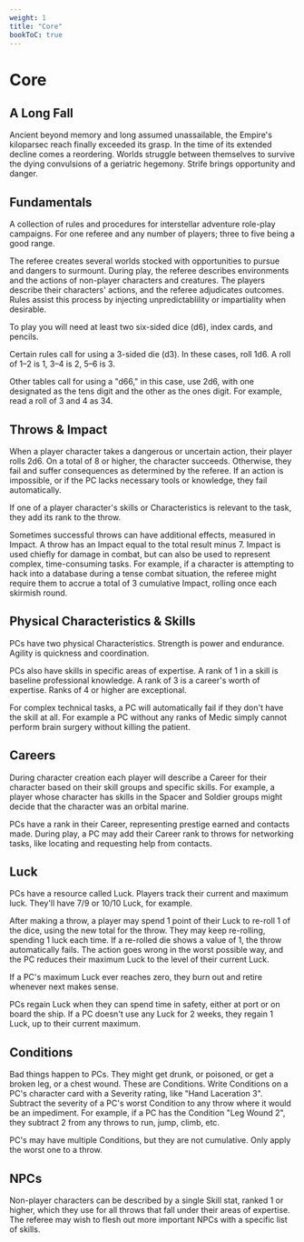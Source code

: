 ```yaml
---
weight: 1
title: "Core"
bookToC: true
---
```


# Core

## A Long Fall
Ancient beyond memory and long assumed unassailable, the Empire's kiloparsec reach finally exceeded its grasp. In the time of its extended decline comes a reordering. Worlds struggle between themselves to survive the dying convulsions of a geriatric hegemony. Strife brings opportunity and danger.

## Fundamentals
A collection of rules and procedures for interstellar adventure role-play campaigns. For one referee and any number of players; three to five being a good range.

The referee creates several worlds stocked with opportunities to pursue and dangers to surmount. During play, the referee describes environments and the actions of non-player characters and creatures. The players describe their characters' actions, and the referee adjudicates outcomes. Rules assist this process by injecting unpredictablility or impartiality when desirable.

To play you will need at least two six-sided dice (d6), index cards, and pencils.

Certain rules call for using a 3-sided die (d3). In these cases, roll 1d6. A roll of 1–2 is 1, 3–4 is 2, 5–6 is 3.

Other tables call for using a "d66," in this case, use 2d6, with one designated as the tens digit and the other as the ones digit. For example, read a roll of 3 and 4 as 34.

## Throws & Impact
When a player character takes a dangerous or uncertain action, their player rolls 2d6. On a total of 8 or higher, the character succeeds. Otherwise, they fail and suffer consequences as determined by the referee. If an action is impossible, or if the PC lacks necessary tools or knowledge, they fail automatically.

If one of a player character's skills or Characteristics is relevant to the task, they add its rank to the throw.

Sometimes successful throws can have additional effects, measured in Impact. A throw has an Impact equal to the total result minus 7. Impact is used chiefly for damage in combat, but can also be used to represent complex, time-consuming tasks. For example, if a character is attempting to hack into a database during a tense combat situation, the referee might require them to accrue a total of 3 cumulative Impact, rolling once each skirmish round.

## Physical Characteristics & Skills
PCs have two physical Characteristics. Strength is power and endurance. Agility is quickness and coordination.

PCs also have skills in specific areas of expertise. A rank of 1 in a skill is baseline professional knowledge. A rank of 3 is a career's worth of expertise. Ranks of 4 or higher are exceptional. 

For complex technical tasks, a PC will automatically fail if they don't have the skill at all. For example a PC without any ranks of Medic simply cannot perform brain surgery without killing the patient.

## Careers
During character creation each player will describe a Career for their character based on their skill groups and specific skills. For example, a player whose character has skills in the Spacer and Soldier groups might decide that the character was an orbital marine.

PCs have a rank in their Career, representing prestige earned and contacts made. During play, a PC may add their Career rank to throws for networking tasks, like locating and requesting help from contacts.

## Luck
PCs have a resource called Luck. Players track their current and maximum luck. They'll have 7/9 or 10/10 Luck, for example.

After making a throw, a player may spend 1 point of their Luck to re-roll 1 of the dice, using the new total for the throw. They may keep re-rolling,
spending 1 luck each time. If a re-rolled die shows a value of 1, the throw automatically fails. The action goes wrong in the worst possible way, and the PC reduces their maximum Luck to the level of their current Luck.

If a PC's maximum Luck ever reaches zero, they burn out and retire whenever next makes sense.

PCs regain Luck when they can spend time in safety, either at port or on board the ship. If a PC doesn't use any Luck for 2 weeks, they regain 1 Luck, up to their current maximum.

## Conditions
Bad things happen to PCs. They might get drunk, or poisoned, or get a broken leg, or a chest wound. These are Conditions. Write Conditions on a PC's character card with a Severity rating, like "Hand Laceration 3". Subtract the severity of a PC's worst Condition to any throw where it would be an impediment. For example, if a PC has the Condition "Leg Wound 2", they subtract 2 from any throws to run, jump, climb, etc.

PC's may have multiple Conditions, but they are not cumulative. Only apply the worst one to a throw.


## NPCs
Non-player characters can be described by a single Skill stat, ranked 1 or higher, which they use for all throws that fall under their areas of expertise. The referee may wish to flesh out more important NPCs with a specific list of skills.